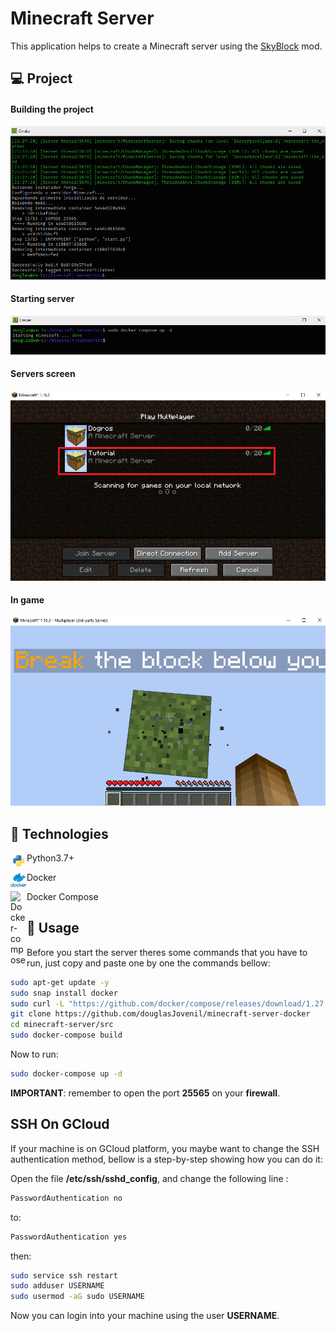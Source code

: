 # Minecraft Server

This application helps to create a Minecraft server using the [SkyBlock](https://www.minecraftmaps.com/survival-maps/skyblock) mod.

## 💻 Project

#### Building the project

![Build Project](docs/images/00_build.png)

#### Starting server

![Start Server](docs/images/01_start.png)

#### Servers screen

![Servers Screen](docs/images/02_servers_screen.png)

#### In game

![Game](docs/images/03_game.png)

## 🚀 Technologies

<img align="left" alt="Python" width="26px" src="https://raw.githubusercontent.com/github/explore/80688e429a7d4ef2fca1e82350fe8e3517d3494d/topics/python/python.png" /> Python3.7+

<img align="left" alt="Docker" width="26px" src="https://raw.githubusercontent.com/github/explore/80688e429a7d4ef2fca1e82350fe8e3517d3494d/topics/docker/docker.png" /> Docker

<img align="left" alt="Docker-compose" width="26px" src="https://cdn.rancher.com/wp-content/uploads/2016/04/20182217/compose.png"/> Docker Compose

## 🏃 Usage

Before you start the server theres some commands that you have to run, just copy and paste one by one the commands bellow:

```bash
sudo apt-get update -y
sudo snap install docker
sudo curl -L "https://github.com/docker/compose/releases/download/1.27.4/docker-compose-$(uname -s)-$(uname -m)" -o /usr/local/bin/docker-compose
git clone https://github.com/douglasJovenil/minecraft-server-docker
cd minecraft-server/src
sudo docker-compose build
```

Now to run:

```bash
sudo docker-compose up -d
```

**IMPORTANT**: remember to open the port **25565** on your **firewall**.

## SSH On GCloud

If your machine is on GCloud platform, you maybe want to change the SSH authentication method, bellow is a step-by-step showing how you can do it:

Open the file **/etc/ssh/sshd_config**, and change the following line :

```bash
PasswordAuthentication no
```

to:

```bash
PasswordAuthentication yes
```

then:

```bash
sudo service ssh restart
sudo adduser USERNAME
sudo usermod -aG sudo USERNAME
```

Now you can login into your machine using the user **USERNAME**.
